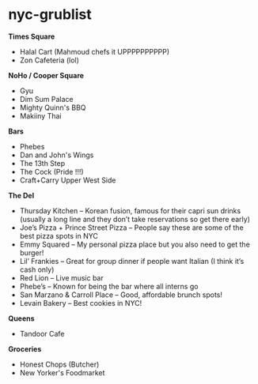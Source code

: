 # nyc-grublist

**Times Square**
- Halal Cart (Mahmoud chefs it UPPPPPPPPPP)
- Zon Cafeteria (lol)

**NoHo / Cooper Square**
- Gyu
- Dim Sum Palace
- Mighty Quinn's BBQ
- Makiiny Thai

**Bars**
- Phebes
- Dan and John's Wings
- The 13th Step
- The Cock (Pride !!!)
- Craft+Carry Upper West Side

**The Del**
- Thursday Kitchen – Korean fusion, famous for their capri sun drinks (usually a long line and they don’t take reservations so get there early)
- Joe’s Pizza + Prince Street Pizza – People say these are some of the best pizza spots in NYC
- Emmy Squared – My personal pizza place but you also need to get the burger!
- Lil’ Frankies – Great for group dinner if people want Italian (I think it’s cash only)
- Red Lion – Live music bar
- Phebe’s – Known for being the bar where all interns go
- San Marzano & Carroll Place – Good, affordable brunch spots!
- Levain Bakery – Best cookies in NYC!

**Queens**
- Tandoor Cafe

**Groceries**
- Honest Chops (Butcher)
- New Yorker's Foodmarket
